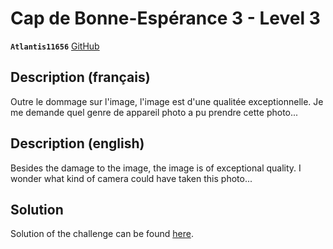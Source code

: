 # Cap de Bonne-Espérance 3 - Level 3

**`Atlantis11656`** [GitHub](https://github.com/MassinissaDjellouli)

## Description (français)

Outre le dommage sur l'image, l'image est d'une qualitée exceptionnelle. Je me demande quel genre de appareil photo a pu prendre cette photo...

## Description (english)

Besides the damage to the image, the image is of exceptional quality. I wonder what kind of camera could have taken this photo...


## Solution

Solution of the challenge can be found [here](solution/README.md).